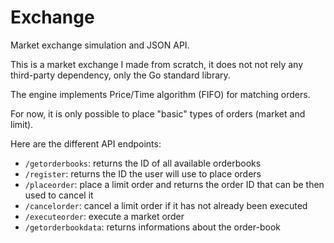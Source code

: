 # Exchange
Market exchange simulation and JSON API.

This is a market exchange I made from scratch, it does not not rely any third-party dependency, only the Go standard library. 

The engine implements Price/Time algorithm (FIFO) for matching orders. 

For now, it is only possible to place "basic" types of orders (market and limit).

Here are the different API endpoints:

- `/getorderbooks`: returns the ID of all available orderbooks
- `/register`: returns the ID the user will use to place orders
- `/placeorder`: place a limit order and returns the order ID that can be then used to cancel it
- `/cancelorder`: cancel a limit order if it has not already been executed
- `/executeorder`: execute a market order
- `/getorderbookdata`: returns informations about the order-book